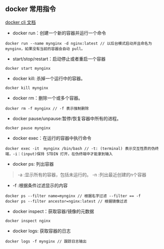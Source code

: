## docker 常用指令

[docker cli 文档](https://docs.docker.com/engine/reference/commandline/start/)

- docker run：创建一个新的容器并运行一个命令
```
docker run --name mynginx -d nginx:latest // 以后台模式启动并且命名为 mynginx，如果没有当前的容器会自动 pull。
```
 
- start/stop/restart：启动停止或者重启一个容器
```
docker start mynginx
```

- docker kill: 杀掉一个运行中的容器。
```
docker kill mynginx
```

- docker rm：删除一个或多个容器。
```
docker rm -f mynginx // -f 表示强制删除
```

- docker pause/unpause:暂停/恢复容器中所有的进程。
```
docker pause mynginx
```

- docker exec：在运行的容器中执行命令
```
docker exec -it  mynginx /bin/bash // -t: (terminal) 表示交互性质的伪终端，-i：(input)保持 STDIN 打开，在伪终端中才能拿到输入
```

- docker ps: 列出容器
> -a :显示所有的容器，包括未运行的。
> -n :列出最近创建的n个容器
- -f :根据条件过滤显示的内容

```
docker ps --filter name=mynginx // 根据名字过滤 --filter == -f
docker ps --filter ancestor=nginx:latest // 根据镜像过滤
```

- docker inspect：获取容器/镜像的元数据
```
docker inspect nginx
```

- docker logs: 获取容器的日志
```
docker logs -f mynginx // 跟踪日志输出
```









